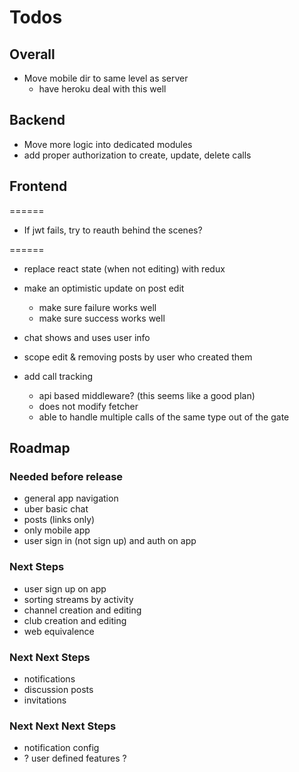 # Todos

## Overall

- Move mobile dir to same level as server
  - have heroku deal with this well

## Backend

- Move more logic into dedicated modules
- add proper authorization to create, update, delete calls

## Frontend

======

- If jwt fails, try to reauth behind the scenes?

======

- replace react state (when not editing) with redux
- make an optimistic update on post edit
  - make sure failure works well
  - make sure success works well

- chat shows and uses user info

- scope edit & removing posts by user who
  created them

- add call tracking
  - api based middleware? (this seems like a good plan)
  - does not modify fetcher
  - able to handle multiple calls of the same type
    out of the gate

## Roadmap

### Needed before release

- general app navigation
- uber basic chat
- posts (links only)
- only mobile app
- user sign in (not sign up) and auth on app

### Next Steps

- user sign up on app
- sorting streams by activity
- channel creation and editing
- club creation and editing
- web equivalence

### Next Next Steps

- notifications
- discussion posts
- invitations

### Next Next Next Steps

- notification config
- ? user defined features ?

